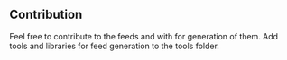 
## Contribution

Feel free to contribute to the feeds and with for generation of them.
Add tools and libraries for feed generation to the tools folder.



